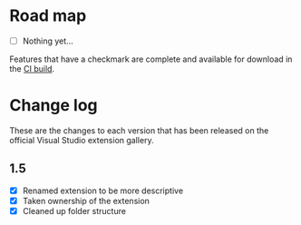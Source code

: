 # Road map

- [ ] Nothing yet...

Features that have a checkmark are complete and available for
download in the
[CI build](http://vsixgallery.com/extension/MultiEdit..c6fb8e57-fde0-4987-8e7a-5ca9b4beddcb/).

# Change log

These are the changes to each version that has been released
on the official Visual Studio extension gallery.

## 1.5

- [x] Renamed extension to be more descriptive
- [x] Taken ownership of the extension
- [x] Cleaned up folder structure